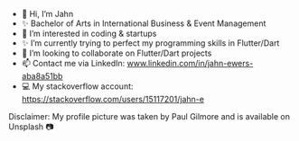 - 👋 Hi, I’m Jahn
- ✨ Bachelor of Arts in International Business & Event Management
- 👀 I’m interested in coding & startups
- ✨ I’m currently trying to perfect my programming skills in Flutter/Dart
- 💞️ I’m looking to collaborate on Flutter/Dart projects
- 📫 Contact me via LinkedIn: www.linkedin.com/in/jahn-ewers-aba8a51bb
- 💻 My stackoverflow account: https://stackoverflow.com/users/15117201/jahn-e



Disclaimer: My profile picture was taken by Paul Gilmore and is available on Unsplash :camera:
<!---
T1G3R192/T1G3R192 is a ✨ special ✨ repository because its `README.md` (this file) appears on your GitHub profile.
You can click the Preview link to take a look at your changes.
--->
